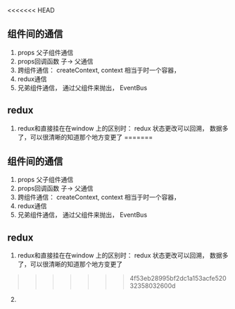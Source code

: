 <<<<<<< HEAD
## 组件间的通信
1. props 父子组件通信
2. props回调函数 子-> 父通信
3. 跨组件通信： createContext, context 相当于时一个容器， 
4. redux通信
5. 兄弟组件通信， 通过父组件来抛出， EventBus

## redux
1. redux和直接挂在在window 上的区别时： redux 状态更改可以回溯， 数据多了，可以很清晰的知道那个地方变更了
=======
## 组件间的通信
1. props 父子组件通信
2. props回调函数 子-> 父通信
3. 跨组件通信： createContext, context 相当于时一个容器， 
4. redux通信
5. 兄弟组件通信， 通过父组件来抛出， EventBus

## redux
1. redux和直接挂在在window 上的区别时： redux 状态更改可以回溯， 数据多了，可以很清晰的知道那个地方变更了
>>>>>>> 4f53eb28995bf2dc1a153acfe52032358032600d
2. 